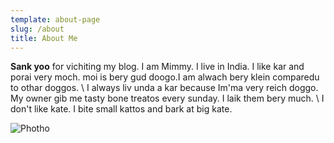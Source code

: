 ```yaml
---
template: about-page
slug: /about
title: About Me
---
```


**Sank yoo** for vichiting my blog. I am Mimmy. I live in India.
I like kar and porai very moch. moi is bery gud doogo.I am alwach bery klein comparedu to othar doggos.
\\
I always liv unda a kar because Im'ma very reich doggo. My owner gib me tasty bone treatos every sunday. I laik them bery much.
\\
I don't like kate. I bite small kattos and bark at big kate.

![Photho](/assets/about.jpg "Beuootyfool Me!")
